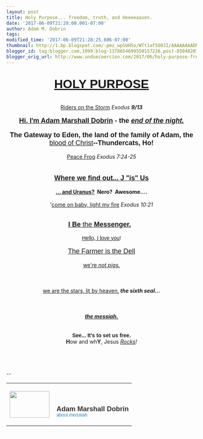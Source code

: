 ```yaml
---
layout: post
title: Holy Purpose... freedom, truth, and Heeeeaaven.
date: '2017-06-09T21:28:00.001-07:00'
author: Adam M. Dobrin
tags: 
modified_time: '2017-06-09T21:28:25.806-07:00'
thumbnail: http://1.bp.blogspot.com/-pmz_wpSUH5o/WTt1af5O9JI/AAAAAAAADNU/XDawXxLmsqYXWxPVq07_5iuQGRb7V6JOQCK4B/s72-c/image-705809.png
blogger_id: tag:blogger.com,1999:blog-1378654699550157226.post-8504820785773945532
blogger_orig_url: http://www.unduecoercion.com/2017/06/holy-purpose-freedom-truth-and.html
---
```


<div dir="ltr"><div class="gmail_quote"><br><div dir="ltr"><div style="text-align:center"><b><font face="arial black, sans-serif" size="6"><a href="http://heaven.lamc.la/" target="_blank">HOLY PURPOSE</a></font></b></div><div style="text-align:center"><br></div><div style="text-align:center"><a href="http://heaven.lamc.la" target="_blank"><a href="http://1.bp.blogspot.com/-pmz_wpSUH5o/WTt1af5O9JI/AAAAAAAADNU/XDawXxLmsqYXWxPVq07_5iuQGRb7V6JOQCK4B/s1600/image-705809.png"><img src="reqs/1.bp.blogspot.com/-pmz_wpSUH5o/WTt1af5O9JI/AAAAAAAADNU/XDawXxLmsqYXWxPVq07_5iuQGRb7V6JOQCK4B/s320/image-705809.png"  border="0" alt="" id="BLOGGER_PHOTO_ID_6429861991100118162" /></a></a><br></div><div style="text-align:center"><br></div><div style="text-align:center"><a href="https://www.youtube.com/watch?v=DED812HKWyM" target="_blank">Riders on the Storm</a> <i>Exodus <b>9/13</b></i></div><div style="text-align:center"><br></div><div style="text-align:center"><a href="http://fb.me/admdbrn" target="_blank"><a href="http://1.bp.blogspot.com/-PNNNsmMM3Oc/WTt1akb9irI/AAAAAAAADNc/iZLM4hsYrdA6k-mRZ_STwssMCo0mrG0RQCK4B/s1600/image-706346.png"><img src="reqs/1.bp.blogspot.com/-PNNNsmMM3Oc/WTt1akb9irI/AAAAAAAADNc/iZLM4hsYrdA6k-mRZ_STwssMCo0mrG0RQCK4B/s320/image-706346.png"  border="0" alt="" id="BLOGGER_PHOTO_ID_6429861992319519410" /></a></a></div><div style="text-align:center"><b><font size="4" face="arial black, sans-serif"><a href="http://fb.me/admdbrn" target="_blank">Hi, I&#39;m Adam Marshall Dobrin</a> - the <i><a href="https://www.youtube.com/watch?v=iERil2Tz1Mg" target="_blank">end of the night.</a></i></font></b></div><div style="text-align:center"><br></div><div style="text-align:center"><a href="http://3.bp.blogspot.com/-LJDRd6uRRfA/WTt1alHbP3I/AAAAAAAADNk/xsrNGhbyX-IuiKlQjV-HKMJyfJG187l9wCK4B/s1600/image-706854.png"><img src="reqs/3.bp.blogspot.com/-LJDRd6uRRfA/WTt1alHbP3I/AAAAAAAADNk/xsrNGhbyX-IuiKlQjV-HKMJyfJG187l9wCK4B/s320/image-706854.png"  border="0" alt="" id="BLOGGER_PHOTO_ID_6429861992501821298" /></a><a href="http://4.bp.blogspot.com/-H6389nUJs7Q/WTt1a3bzNdI/AAAAAAAADNs/93bJonu7UEYPTe1XJO_2DfKALfOxkz_KwCK4B/s1600/image-707218.png"><img src="reqs/4.bp.blogspot.com/-H6389nUJs7Q/WTt1a3bzNdI/AAAAAAAADNs/93bJonu7UEYPTe1XJO_2DfKALfOxkz_KwCK4B/s320/image-707218.png"  border="0" alt="" id="BLOGGER_PHOTO_ID_6429861997419115986" /></a></div><div style="text-align:center"><font face="arial black, sans-serif" size="4"><b>The Gateway to Eden, the land of the family of Adam, the </b><a href="http://sangrael.lamc.la" target="_blank">blood of Christ</a><b>--Thundercats, Ho!</b></font></div><div style="text-align:center"><br></div><div style="text-align:center"><a href="https://www.youtube.com/watch?v=KRJKOtM-onM" target="_blank">Peace Frog</a> <i>Exodus 7:24-25</i></div><div style="text-align:center"><b><font face="arial black, sans-serif" size="4"><br></font></b></div><div style="text-align:center"><a href="http://babel.lamc.la/" target="_blank"><a href="http://2.bp.blogspot.com/-j0qP9Kw2TJk/WTt1az8h1CI/AAAAAAAADN0/p8FH_ZX0wtIC-I07iGEpGoVx2I82ILaPwCK4B/s1600/image-707568.png"><img src="reqs/2.bp.blogspot.com/-j0qP9Kw2TJk/WTt1az8h1CI/AAAAAAAADN0/p8FH_ZX0wtIC-I07iGEpGoVx2I82ILaPwCK4B/s320/image-707568.png"  border="0" alt="" id="BLOGGER_PHOTO_ID_6429861996482647074" /></a><br></a></div><div style="text-align:center"><a href="http://babel.lamc.la/" target="_blank"><br></a></div><div style="text-align:center"><b><font face="arial black, sans-serif" size="4"><a href="http://babel.lamc.la" target="_blank">Where we find out... J &quot;is&quot; Us</a></font></b></div><div style="text-align:center"><b><br></b></div><div style="text-align:center"><b><a href="http://lamb.lamc.la" target="_blank">... and Uranus?</a>  Nero?  Awesome....</b></div><div style="text-align:center"><b><br></b></div><div style="text-align:center">&#39;<a href="https://www.youtube.com/watch?v=eMYInUuB1yI" target="_blank">come on baby, light my fire</a> <i>Exodus 10:21</i></div><div style="text-align:center"><br></div><div style="text-align:center"><a href="http://ad.lamc.la/" target="_blank"><a href="http://3.bp.blogspot.com/-_3UQBrg7PtY/WTt1bLntCZI/AAAAAAAADN8/P42ksXx16r43zej-dfkfB1djXU1XtM1sACK4B/s1600/image-708062.png"><img src="reqs/3.bp.blogspot.com/-_3UQBrg7PtY/WTt1bLntCZI/AAAAAAAADN8/P42ksXx16r43zej-dfkfB1djXU1XtM1sACK4B/s320/image-708062.png"  border="0" alt="" id="BLOGGER_PHOTO_ID_6429862002837752210" /></a><br></a></div><div style="text-align:center"><a href="http://ad.lamc.la/" target="_blank"><br></a></div><div style="text-align:center"><font size="4" face="arial black, sans-serif"><a href="http://ad.lamc.la" target="_blank"><b>I Be</b> the <b>Messenger.</b></a>  </font></div><div style="text-align:center"><br></div><div style="text-align:center"><font face="arial, helvetica, sans-serif"><a href="https://www.youtube.com/watch?v=8f1z-nHvt3c" target="_blank">Hello, I love you</a>!</font></div><div style="text-align:center"><b><br></b></div><div style="text-align:center"><b><a href="http://heaven.lamc.la/" target="_blank"><a href="http://3.bp.blogspot.com/-fsUraoLGj4M/WTt1bGMhU5I/AAAAAAAADOE/_7TVyPdKhVcTdY7tzXG24eg0aBzViVCLgCK4B/s1600/image-708528.png"><img src="reqs/3.bp.blogspot.com/-fsUraoLGj4M/WTt1bGMhU5I/AAAAAAAADOE/_7TVyPdKhVcTdY7tzXG24eg0aBzViVCLgCK4B/s320/image-708528.png"  border="0" alt="" id="BLOGGER_PHOTO_ID_6429862001381561234" /></a><br></a></b></div><div style="text-align:center"><font face="arial black, sans-serif" size="4"><a href="http://heaven.lamc.la" target="_blank">The Farmer is the Dell</a></font></div><div style="text-align:center"><br></div><div style="text-align:center"><a href="https://www.youtube.com/watch?v=gUlHcehNRPQ" target="_blank">we&#39;re<i> not pigs.</i></a></div><div style="text-align:center"><br></div><div style="text-align:center"><a href="http://about.me/ssiah" target="_blank"><a href="http://1.bp.blogspot.com/-ehD0n17DQAs/WTt1bS6SOII/AAAAAAAADOM/zPKu3qsago8VQsX6UaHIfMBTsUAM41FZgCK4B/s1600/10351262_10152490371418420_6523879214451425386_n-708963.jpg"><img src="reqs/1.bp.blogspot.com/-ehD0n17DQAs/WTt1bS6SOII/AAAAAAAADOM/zPKu3qsago8VQsX6UaHIfMBTsUAM41FZgCK4B/s320/10351262_10152490371418420_6523879214451425386_n-708963.jpg"  border="0" alt="" id="BLOGGER_PHOTO_ID_6429862004794734722" /></a><br></a></div><div style="text-align:center"><a href="http://1.bp.blogspot.com/-LquvUUZgUTA/WTt1bYbGcnI/AAAAAAAADOU/3b753LmdaUkI7y85EMH7PXOnag3Sq98fACK4B/s1600/0-fymYDVrjhrPzFgsg-709405.jpg"><img src="reqs/1.bp.blogspot.com/-LquvUUZgUTA/WTt1bYbGcnI/AAAAAAAADOU/3b753LmdaUkI7y85EMH7PXOnag3Sq98fACK4B/s320/0-fymYDVrjhrPzFgsg-709405.jpg"  border="0" alt="" id="BLOGGER_PHOTO_ID_6429862006274552434" /></a>​</div><div style="text-align:center"><br></div><div style="text-align:center"><a href="https://www.youtube.com/watch?v=y7GKblttlMY" target="_blank">we are the stars, lit by heaven</a><b>, </b><i style="font-weight:bold">the sixth seal...</i></div><div style="text-align:center"><i style="font-weight:bold"><br></i></div><div style="text-align:center"><i style="font-weight:bold"><a href="http://whoah.lamc.la" target="_blank"><a href="http://4.bp.blogspot.com/-17nDDq8nJmU/WTt1bhVkt6I/AAAAAAAADOc/_SuxyApB0hsmoicYE7rpYCWP1igIWi0QgCK4B/s1600/planetisadamah-709817.png"><img src="reqs/4.bp.blogspot.com/-17nDDq8nJmU/WTt1bhVkt6I/AAAAAAAADOc/_SuxyApB0hsmoicYE7rpYCWP1igIWi0QgCK4B/s320/planetisadamah-709817.png"  border="0" alt="" id="BLOGGER_PHOTO_ID_6429862008667289506" /></a><br></a></i></div><div style="text-align:center"><i style="font-weight:bold"><a href="http://sendvid.com/3bng57zk" target="_blank"><a href="http://2.bp.blogspot.com/-yMCVi8oQE6g/WTt1b0ZlAII/AAAAAAAADOk/AgzOzmiarZ0_svN1K1oYGp_RLhoHJ85AQCK4B/s1600/13737453_10154388616918420_8135121639655659372_o-711018.jpg"><img src="reqs/2.bp.blogspot.com/-yMCVi8oQE6g/WTt1b0ZlAII/AAAAAAAADOk/AgzOzmiarZ0_svN1K1oYGp_RLhoHJ85AQCK4B/s320/13737453_10154388616918420_8135121639655659372_o-711018.jpg"  border="0" alt="" id="BLOGGER_PHOTO_ID_6429862013784359042" /></a></a>​<br></i></div><div style="text-align:center"><br></div><div style="text-align:center"><b><a href="http://about.me/ssiah" target="_blank"><i>the messiah.</i></a></b></div><div style="text-align:center"><br></div><div style="text-align:center"><a href="https://medium.com/in-pursuit-of-happiness/sharing-the-iron-rod-of-jesus-the-anti-christ-25d476cabd3f" target="_blank"><a href="http://1.bp.blogspot.com/-Wbwkm0e2UTU/WTt1bzsIVAI/AAAAAAAADOs/32P0uXo8ZBoDI-FVHWBJqyQXNj3exd7_gCK4B/s1600/image-711411.png"><img src="reqs/1.bp.blogspot.com/-Wbwkm0e2UTU/WTt1bzsIVAI/AAAAAAAADOs/32P0uXo8ZBoDI-FVHWBJqyQXNj3exd7_gCK4B/s320/image-711411.png"  border="0" alt="" id="BLOGGER_PHOTO_ID_6429862013593736194" /></a><br></a></div><div style="text-align:center"><a href="https://medium.com/in-pursuit-of-happiness/sharing-the-iron-rod-of-jesus-the-anti-christ-25d476cabd3f" target="_blank"><a href="http://4.bp.blogspot.com/-JPBoHEZig7g/WTt1byZ_TbI/AAAAAAAADO0/ZjSOJq4zWi0g_cA7DEkBYumHWmw6wiDqgCK4B/s1600/iron_rod_door2-711828.png"><img src="reqs/4.bp.blogspot.com/-JPBoHEZig7g/WTt1byZ_TbI/AAAAAAAADO0/ZjSOJq4zWi0g_cA7DEkBYumHWmw6wiDqgCK4B/s320/iron_rod_door2-711828.png"  border="0" alt="" id="BLOGGER_PHOTO_ID_6429862013249211826" /></a></a></div><div style="text-align:center"><br></div><div style="text-align:center"><b><font face="arial black, sans-serif">See... It&#39;s to set us free.</font></b></div><div style="text-align:center"><a href="http://1.bp.blogspot.com/-mCuaVL4Fd-M/WTt1cCzzwvI/AAAAAAAADO8/qMtLNTsNiksZKFfI5tJdTK51CEVPGttoQCK4B/s1600/amdsilicon-712346.jpg"><img src="reqs/1.bp.blogspot.com/-mCuaVL4Fd-M/WTt1cCzzwvI/AAAAAAAADO8/qMtLNTsNiksZKFfI5tJdTK51CEVPGttoQCK4B/s320/amdsilicon-712346.jpg"  border="0" alt="" id="BLOGGER_PHOTO_ID_6429862017652474610" /></a></div><div style="text-align:center"><a href="https://medium.com/by-the-force-of-key-strokes/in-the-land-of-flowing-milfs-and-honies-we-are-in-the-do-me-of-the-rock-d6e7265536e6" target="_blank"><a href="http://3.bp.blogspot.com/-dRmPIO3QPBw/WTt1cLy1DJI/AAAAAAAADPE/pJlcWZzy_HQKzHYx6gRU-CerPPokuG-bACK4B/s1600/THECOLOROFheaven-712764.png"><img src="reqs/3.bp.blogspot.com/-dRmPIO3QPBw/WTt1cLy1DJI/AAAAAAAADPE/pJlcWZzy_HQKzHYx6gRU-CerPPokuG-bACK4B/s320/THECOLOROFheaven-712764.png"  border="0" alt="" id="BLOGGER_PHOTO_ID_6429862020064283794" /></a></a></div><div style="text-align:center"><a href="https://medium.com/by-the-force-of-key-strokes/in-the-land-of-flowing-milfs-and-honies-we-are-in-the-do-me-of-the-rock-d6e7265536e6" target="_blank"><a href="http://1.bp.blogspot.com/-bEWdSmHzPdk/WTt1cbD6U6I/AAAAAAAADPM/0Z4QgUEHyvkX_jWilOC9L7FhT2ynASrdQCK4B/s1600/natalie-hyrule-713348.png"><img src="reqs/1.bp.blogspot.com/-bEWdSmHzPdk/WTt1cbD6U6I/AAAAAAAADPM/0Z4QgUEHyvkX_jWilOC9L7FhT2ynASrdQCK4B/s320/natalie-hyrule-713348.png"  border="0" alt="" id="BLOGGER_PHOTO_ID_6429862024162464674" /></a></a><br><b>H</b>ow and wh<b>Y</b>, Jesus<i> <a href="http://matchbox.whenistheapocalypse.com/awlist4296878/7.AUq/h/This_is_our_You_and_I_verse_.htm" target="_blank">Rocks</a>!</i><br><br></div><div style="text-align:center"><a href="http://matchbox.whenistheapocalypse.com/awlist4296878/7.AUq/h/This_is_our_You_and_I_verse_.htm" target="_blank"><a href="http://1.bp.blogspot.com/-QNdTGzg6XNA/WTt1cv05RCI/AAAAAAAADPU/JHpExT1P0aoooeF4ddR8H07U0it0EBvRQCK4B/s1600/goodmorningcongress-714029.png"><img src="reqs/1.bp.blogspot.com/-QNdTGzg6XNA/WTt1cv05RCI/AAAAAAAADPU/JHpExT1P0aoooeF4ddR8H07U0it0EBvRQCK4B/s320/goodmorningcongress-714029.png"  border="0" alt="" id="BLOGGER_PHOTO_ID_6429862029736625186" /></a></a><br></div></div>  </div><br><br clear="all"><div><br></div>-- <br><div class="gmail_signature" data-smartmail="gmail_signature"><table border="0" cellpadding="0" cellspacing="0">      <tbody>          <tr>              <td align="left" valign="bottom" width="107" style="line-height:0;vertical-align:bottom;padding-right:10px;padding-top:20px;padding-bottom:20px">                  <a href="https://about.me/ssiah?promo=email_sig&amp;utm_source=product&amp;utm_medium=email_sig&amp;utm_campaign=gmail_api&amp;utm_content=thumb" style="text-decoration:none" target="_blank">                      <img src="reqs/thumbs.about.me/thumbnail/users/s/s/i/ssiah_emailsig.jpg?_1423909067_93" alt="" width="105" height="70" style="margin:0;padding:0;display:block;border:1px solid #eeeeee">                  </a>              </td>              <td align="left" valign="bottom" style="line-height:1.1;vertical-align:bottom;padding-top:20px;padding-bottom:20px">                  <img src="reqs/about.me/t/sig?u=ssiah" width="1" height="1" style="border:0;margin:0;padding:0;width:1;height:1;overflow:hidden">                  <div style="font-size:18px;font-weight:bold;color:#333333;font-family:&#39;Proxima Nova&#39;,Helvetica,Arial,sans-serif!important">Adam Marshall Dobrin</div>                  <a href="https://about.me/ssiah?promo=email_sig&amp;utm_source=product&amp;utm_medium=email_sig&amp;utm_campaign=gmail_api&amp;utm_content=thumb" style="text-decoration:none;font-size:12px;color:#2b82ad;font-family:&#39;Proxima Nova&#39;,Helvetica,Arial,sans-serif!important" target="_blank">about.me/ssiah                  </a>              </td>          </tr>      </tbody>  </table>  </div>  </div><div hspace="streak-pt-mark" style="max-height:1px"><img alt="" style="width:0px;max-height:0px;overflow:hidden" src="reqs/mailfoogae.appspot.com/t?sender=aYWRhbUBmcm9tdGhlbWFjaGluZS5vcmc%3D&amp;type=zerocontent&amp;guid=ff478b77-c668-4f85-8943-053d239ffd6f"><font color="#ffffff" size="1">ᐧ</font></div>  